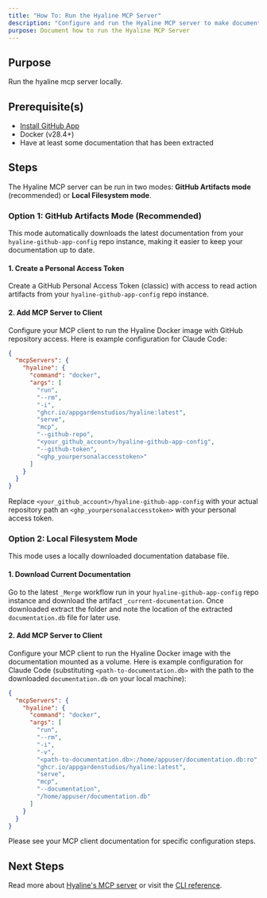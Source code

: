 ```yaml
---
title: "How To: Run the Hyaline MCP Server"
description: "Configure and run the Hyaline MCP server to make documentation available to AI assistants."
purpose: Document how to run the Hyaline MCP Server
---
```

## Purpose
Run the hyaline mcp server locally.

## Prerequisite(s)
- [Install GitHub App](./install-github-app.md)
- Docker (v28.4+)
- Have at least some documentation that has been extracted

## Steps

The Hyaline MCP server can be run in two modes: **GitHub Artifacts mode** (recommended) or **Local Filesystem mode**.

### Option 1: GitHub Artifacts Mode (Recommended)

This mode automatically downloads the latest documentation from your `hyaline-github-app-config` repo instance, making it easier to keep your documentation up to date.

#### 1. Create a Personal Access Token
Create a GitHub Personal Access Token (classic) with access to read action artifacts from your `hyaline-github-app-config` repo instance.

#### 2. Add MCP Server to Client
Configure your MCP client to run the Hyaline Docker image with GitHub repository access. Here is example configuration for Claude Code:

```json
{
  "mcpServers": {
    "hyaline": {
      "command": "docker",
      "args": [
        "run",
        "--rm",
        "-i",
        "ghcr.io/appgardenstudios/hyaline:latest",
        "serve",
        "mcp",
        "--github-repo",
        "<your_github_account>/hyaline-github-app-config",
        "--github-token",
        "<ghp_yourpersonalaccesstoken>"
      ]
    }
  }
}
```

Replace `<your_github_account>/hyaline-github-app-config` with your actual repository path an `<ghp_yourpersonalaccesstoken>` with your personal access token.

### Option 2: Local Filesystem Mode

This mode uses a locally downloaded documentation database file.

#### 1. Download Current Documentation
Go to the latest `_Merge` workflow run in your `hyaline-github-app-config` repo instance and download the artifact `_current-documentation`. Once downloaded extract the folder and note the location of the extracted `documentation.db` file for later use.

#### 2. Add MCP Server to Client
Configure your MCP client to run the Hyaline Docker image with the documentation mounted as a volume. Here is example configuration for Claude Code (substituting `<path-to-documentation.db>` with the path to the downloaded `documentation.db` on your local machine):

```json
{
  "mcpServers": {
    "hyaline": {
      "command": "docker",
      "args": [
        "run",
        "--rm",
        "-i",
        "-v",
        "<path-to-documentation.db>:/home/appuser/documentation.db:ro",
        "ghcr.io/appgardenstudios/hyaline:latest",
        "serve",
        "mcp",
        "--documentation",
        "/home/appuser/documentation.db"
      ]
    }
  }
}
```

Please see your MCP client documentation for specific configuration steps.

## Next Steps
Read more about [Hyaline's MCP server](../explanation/mcp.md) or visit the [CLI reference](../reference/cli.md).